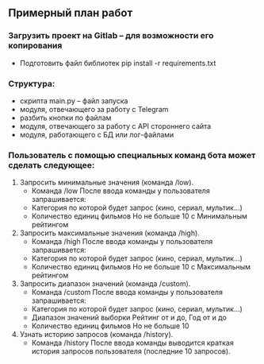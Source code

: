 ## Примерный план работ

### Загрузить проект на Gitlab – для возможности его копирования
   - Подготовить файл библиотек pip install -r requirements.txt

### Структура:
   - скрипта main.py – файл запуска
   - модуля, отвечающего за работу с Telegram
   - разбить кнопки по файлам
   - модуля, отвечающего за работу с API стороннего сайта
   - модуля, работающего с БД или лог-файлами

### Пользователь с помощью специальных команд бота может сделать следующее:
1. Запросить минимальные значения (команда /low).
   - Команда /low После ввода команды у пользователя запрашивается:
   - Категория по которой будет запрос (кино, сериал, мультик…)
   - Количество единиц фильмов Но не больше 10 с Минимальным рейтингом 
2. Запросить максимальные значения (команда /high).
   - Команда /high После ввода команды у пользователя запрашивается:
   - Категория по которой будет запрос (кино, сериал, мультик…)
   - Количество единиц фильмов Но не больше 10 с Максимальным рейтингом
3. Запросить диапазон значений (команда /custom).
   - Команда /custom После ввода команды у пользователя запрашивается:
   - Категория по которой будет запрос (кино, сериал, мультик…)
   - Диапазон значений выборки Рейтинг от и до, Год от и до
   - Количество единиц фильмов Но не больше 10
4. Узнать историю запросов (команда /history).
   - Команда /history После ввода команды выводится краткая история запросов пользователя (последние 10 запросов).
